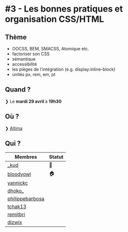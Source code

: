 # #3 - Les bonnes pratiques et organisation CSS/HTML

## Thème

* OOCSS, BEM, SMACSS, Atomique etc.
* factoriser son CSS
* sémantique
* accessibilité
* les pièges de l'intégration (e.g. display:inline-block)
* unités px, rem, em, pt

## Quand ?

❯ Le **mardi 29 avril** à **19h30**

## Où ?

❯ [Altima](http://www.altima.fr/contact/paris.html)

## Qui ?

Membres | Statut |
--------|--------|
[_kud](https://twitter.com/_kud) | 👮 |
[bloodyowl](https://twitter.com/bloodyowl) | 🏠 |
[yannickc](https://twitter.com/yannickc) | |
[dhoko_](https://twitter.com/dhoko_) | |
[philippebarbosa](https://twitter.com/philippebarbosa) | |
[tchak13](https://twitter.com/tchak13) | |
[remitbri](https://twitter.com/remitbri) | |
[dizwix](https://twitter.com/dizwix) | |
